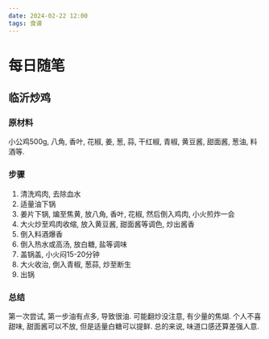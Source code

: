 ```yaml
---
date: 2024-02-22 12:00
tags: 食谱
---
```

# 每日随笔

## 临沂炒鸡

### 原材料

小公鸡500g, 八角, 香叶, 花椒, 姜, 葱, 蒜, 干红椒, 青椒, 黄豆酱, 甜面酱,
葱油, 料酒等.

### 步骤

1. 清洗鸡肉, 去除血水
2. 适量油下锅
3. 姜片下锅, 煸至焦黄, 放八角, 香叶, 花椒, 然后倒入鸡肉, 小火煎炸一会
4. 大火炒至鸡肉收缩, 放入黄豆酱, 甜面酱等调色, 炒出酱香
5. 倒入料酒爆香
6. 倒入热水或高汤, 放白糖, 盐等调味
7. 盖锅盖, 小火闷15-20分钟
8. 大火收治, 倒入青椒, 葱蒜, 炒至断生
9. 出锅

### 总结

第一次尝试, 第一步油有点多, 导致很油. 可能翻炒没注意, 有少量的焦煳.
个人不喜甜味, 甜面酱可以不放, 但是适量白糖可以提鲜.
总的来说, 味道口感还算差强人意.
